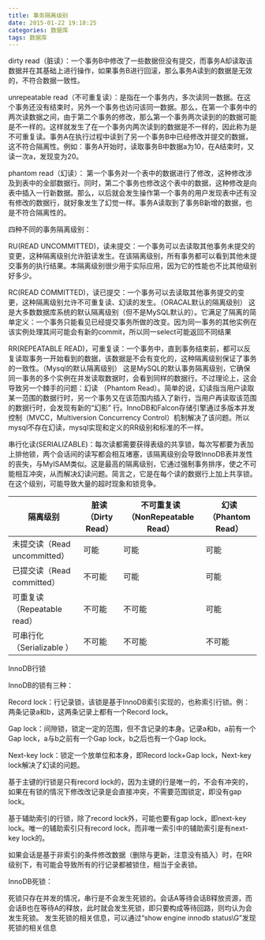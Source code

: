 ```yaml
---
title: 事务隔离级别
date: 2015-01-22 19:18:25
categories: 数据库
tags: 数据库
---
```


dirty read（脏读）：一个事务B中修改了一些数据但没有提交，而事务A却读取该数据并在其基础上进行操作，如果事务B进行回滚，那么事务A读到的数据是无效的，不符合数据一致性。

unrepeatable read（不可重复读）：是指在一个事务内，多次读同一数据。在这个事务还没有结束时，另外一个事务也访问该同一数据。那么，在第一个事务中的两次读数据之间，由于第二个事务的修改，那么第一个事务两次读到的的数据可能是不一样的。这样就发生了在一个事务内两次读到的数据是不一样的，因此称为是不可重复读。事务A在执行过程中读到了另一个事务B中已经修改并提交的数据，这不符合隔离性。例如：事务A开始时，读取事务B中数据a为10，在A结束时，又读一次a，发现变为20。

phantom read（幻读）： 第一个事务对一个表中的数据进行了修改，这种修改涉及到表中的全部数据行。同时，第二个事务也修改这个表中的数据，这种修改是向表中插入一行新数据。那么，以后就会发生操作第一个事务的用户发现表中还有没有修改的数据行，就好象发生了幻觉一样。事务A读取到了事务B新增的数据，也是不符合隔离性的。

四种不同的事务隔离级别：

RU(READ UNCOMMITTED)，读未提交：一个事务可以去读取其他事务未提交的变更，这种隔离级别允许脏读发生。在该隔离级别，所有事务都可以看到其他未提交事务的执行结果。本隔离级别很少用于实际应用，因为它的性能也不比其他级别好多少。

RC(READ COMMITTED)，读已提交：一个事务可以去读取其他事务提交的变更，这种隔离级别允许不可重复读、幻读的发生。（ORACAL默认的隔离级别） 这是大多数数据库系统的默认隔离级别（但不是MySQL默认的）。它满足了隔离的简单定义：一个事务只能看见已经提交事务所做的改变。因为同一事务的其他实例在该实例处理其间可能会有新的commit，所以同一select可能返回不同结果

RR(REPEATABLE READ)，可重复读：一个事务中，直到事务结束前，都可以反复读取事务一开始看到的数据，该数据是不会有变化的，这种隔离级别保证了事务的一致性。（Mysql的默认隔离级别）  这是MySQL的默认事务隔离级别，它确保同一事务的多个实例在并发读取数据时，会看到同样的数据行。不过理论上，这会导致另一个棘手的问题：幻读 （Phantom Read）。简单的说，幻读指当用户读取某一范围的数据行时，另一个事务又在该范围内插入了新行，当用户再读取该范围的数据行时，会发现有新的“幻影” 行。InnoDB和Falcon存储引擎通过多版本并发控制（MVCC，Multiversion Concurrency Control）机制解决了该问题。所以mysql不存在幻读，mysql实现和定义的RR级别和标准的不一样。

串行化读(SERIALIZABLE)：每次读都需要获得表级的共享锁，每次写都要为表加上排他锁，两个会话间的读写都会相互堵塞，该隔离级别会导致InnoDB表并发性的丧失，与MyISAM类似。这是最高的隔离级别，它通过强制事务排序，使之不可能相互冲突，从而解决幻读问题。简言之，它是在每个读的数据行上加上共享锁。在这个级别，可能导致大量的超时现象和锁竞争。

 


|隔离级别                         |脏读（Dirty Read）          |不可重复读（NonRepeatable Read）     |幻读（Phantom Read） 
|---------------------------------|----------------------------|-------------------------------------|-------------------------------|
|未提交读（Read uncommitted）     |   可能                     |                可能                 |                           可能|
|已提交读（Read committed）       |不可能                      |             可能                    |                           可能|
|可重复读（Repeatable read）      | 不可能                     |              不可能                 |                           可能|
|可串行化（Serializable ）        |    不可能                  |                  不可能             |                         不可能|



 

InnoDB行锁

InnoDB的锁有三种：

Record lock：行记录锁，该锁是基于InnoDB索引实现的，也称索引行锁。例：两条记录a和b，这两条记录上都有一个Record lock。

Gap lock：间隙锁，锁定一定的范围，但不含记录的本身。记录a和b，a前有一个Gap lock，a与b之前有一个Gap lock，b之后也有一个Gap lock。

Next-key lock：锁定一个放单位和本身，即Record lock+Gap lock，Next-key lock解决了幻读的问题。

 

基于主键的行锁是只有record lock的，因为主键的行是唯一的，不会有冲突的，如果在有锁的情况下修改改记录是会直接冲突，不需要范围锁定，即没有gap lock。

基于辅助索引的行锁，除了record lock外，可能也要有gap lock，即next-key lock。唯一的辅助索引只有record lock，而非唯一索引中的辅助索引是有next-key lock的。

如果会话是基于非索引的条件修改数据（删除与更新，注意没有插入）时，在RR级别下，有可能会导致所有的行记录都被锁住，相当于全表锁。

 

InnoDB死锁：

死锁只存在并发的情况，串行是不会发生死锁的。会话A等待会话B释放资源，而会话B也在等待A的释放，此时就会发生死锁，即只要构成等待回路，则均认为会发生死锁。
发生死锁的相关信息，可以通过“show engine innodb status\G”发现死锁的相关信息
